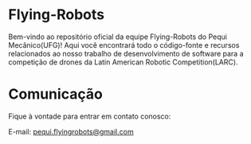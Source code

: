 # Flying-Robots
Bem-vindo ao repositório oficial da equipe Flying-Robots do Pequi Mecânico(UFG)! 
Aqui você encontrará todo o código-fonte e recursos relacionados ao nosso trabalho de desenvolvimento de software para a competição de drones da Latin American Robotic Competition(LARC).

# Comunicação

Fique à vontade para entrar em contato conosco:

  E-mail: pequi.flyingrobots@gmail.com

